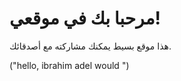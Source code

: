 <!DOCTYPE html>
<html lang="ar">
<head>
    <meta charset="UTF-8">
    <meta name="viewport" content="width=device-width, initial-scale=1.0">
    <title>موقعي</title>
</head>
<body>
    <h1>مرحبا بك في موقعي!</h1>
    <p>هذا موقع بسيط يمكنك مشاركته مع أصدقائك.</p>
</body>
</html>
<print>("hello, ibrahim adel would ") 
